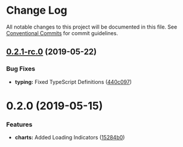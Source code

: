 # Change Log

All notable changes to this project will be documented in this file.
See [Conventional Commits](https://conventionalcommits.org) for commit guidelines.

## [0.2.1-rc.0](https://github.com/SAP/fiori-for-react/packages/charts/compare/v0.2.0...v0.2.1-rc.0) (2019-05-22)


### Bug Fixes

* **typing:** Fixed TypeScript Definitions ([440c097](https://github.com/SAP/fiori-for-react/packages/charts/commit/440c097))





# 0.2.0 (2019-05-15)


### Features

* **charts:** Added Loading Indicators ([15284b0](https://github.com/SAP/fiori-for-react/packages/charts/commit/15284b0))
